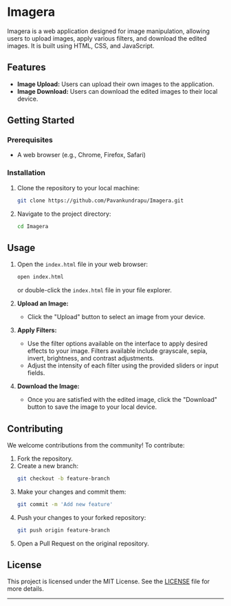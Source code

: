 

# Imagera

Imagera is a web application designed for image manipulation, allowing users to upload images, apply various filters, and download the edited images. It is built using HTML, CSS, and JavaScript.

## Features

- **Image Upload:** Users can upload their own images to the application.
- **Image Download:** Users can download the edited images to their local device.

## Getting Started

### Prerequisites

- A web browser (e.g., Chrome, Firefox, Safari)

### Installation

1. Clone the repository to your local machine:
   ```bash
   git clone https://github.com/Pavankundrapu/Imagera.git
   ```
2. Navigate to the project directory:
   ```bash
   cd Imagera
   ```

## Usage

1. Open the `index.html` file in your web browser:
   ```bash
   open index.html
   ```
   or double-click the `index.html` file in your file explorer.

2. **Upload an Image:**
   - Click the "Upload" button to select an image from your device.

3. **Apply Filters:**
   - Use the filter options available on the interface to apply desired effects to your image. Filters available include grayscale, sepia, invert, brightness, and contrast adjustments.
   - Adjust the intensity of each filter using the provided sliders or input fields.

4. **Download the Image:**
   - Once you are satisfied with the edited image, click the "Download" button to save the image to your local device.

## Contributing

We welcome contributions from the community! To contribute:

1. Fork the repository.
2. Create a new branch:
   ```bash
   git checkout -b feature-branch
   ```
3. Make your changes and commit them:
   ```bash
   git commit -m 'Add new feature'
   ```
4. Push your changes to your forked repository:
   ```bash
   git push origin feature-branch
   ```
5. Open a Pull Request on the original repository.

## License

This project is licensed under the MIT License. See the [LICENSE](LICENSE) file for more details.

---
